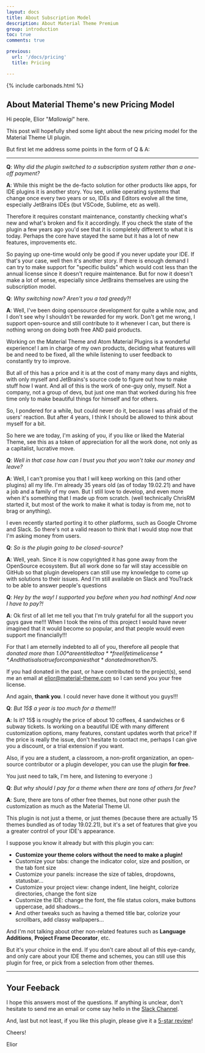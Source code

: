 ```yaml
---
layout: docs
title: About Subscription Model
description: About Material Theme Premium
group: introduction
toc: true
comments: true

previous:
  url: '/docs/pricing'
  title: Pricing

---
```


{% include carbonads.html %}

## About Material Theme's new Pricing Model

Hi people, Elior "_Mallowigi_" here.

This post will hopefully shed some light about the new pricing model for the Material Theme UI plugin.

But first let me address some points in the form of Q & A:

----

**Q**: *Why did the plugin switched to a subscription system rather than a one-off payment?*

**A**: While this might be the de-facto solution for other products like apps, for IDE plugins it is another story.
You see, unlike operating systems that change once every two years or so, IDEs and Editors evolve all the time, especially
JetBrains IDEs (but VSCode, Sublime, etc as well).

Therefore it requires constant maintenance, constantly checking what's new and what's broken and fix it accordingly.
If you check the state of the plugin a few years ago you'd see that it is completely different to what it is today.
Perhaps the core have stayed the same but it has a lot of new features, improvements etc.

So paying up one-time would only be good if you never update your IDE. If that's your case, well then it's another story.
If there is enough demand I can try to make support for "specific builds" which would cost less than the annual license since it
doesn't require maintenance. But for now it doesn't make a lot of sense, especially since JetBrains themselves are using the
subscription model.

**Q**: *Why switching now? Aren't you a tad greedy?!*

**A**: Well, I've been doing opensource development for quite a while now, and I don't see why I shouldn't be rewarded for my work.
Don't get me wrong, I support open-source and still contribute to it whenever I can, but there is nothing wrong on doing both free
AND paid products.

Working on the Material Theme and Atom Material Plugins is a wonderful experience! I am in charge of my own products, deciding
what features will be and need to be fixed, all the while listening to user feedback to constantly try to improve.

But all of this has a price and it is at the cost of many many days and nights, with only myself and JetBrains's source code to figure
out how to make stuff how I want. And all of this is the work of one-guy only, myself.
Not a company, not a group of devs, but just one man that worked during his free time only to make beautiful things for himself and for others.

So, I pondered for a while, but could never do it, because I was afraid of the users' reaction. But after 4 years, I think I should
be allowed to think about myself for a bit.

So here we are today, I'm asking of you, if you like or liked the Material Theme, see this as a token of appreciation for all the work done,
not only as a capitalist, lucrative move.

**Q**: *Well in that case how can I trust you that you won't take our money and leave?*

**A**: Well, I can't promise you that I will keep working on this (and other plugins) all my life. I'm already 35 years old (as of today
19.02.21) and have a job and a family of my own. But I still love to develop, and even more when it's something that I made up from scratch.
(well technically ChrisRM started it, but most of the work to make it what is today is from me, not to brag or anything).

I even recently started porting it to other platforms, such as Google Chrome and Slack. So there's not a valid reason to think that I would
stop now that I'm asking money from users.

**Q**: *So is the plugin going to be closed-source?*

**A**: Well, yeah. Since it is now copyrighted it has gone away from the OpenSource ecosystem. But all work done so far will stay accessible
on GitHub so that plugin developers can still use my knowledge to come up with solutions to their issues. And I'm still available
on Slack and YouTrack to be able to answer people's questions

**Q**: *Hey by the way! I supported you before when you had nothing! And now I have to pay?!*

**A**: Ok first of all let me tell you that I'm truly grateful for all the support you guys gave me!!! When I took the reins of this
project I would have never imagined that it would become so popular, and that people would even support me financially!!!

For that I am eternelly indebted to all of you, therefore all people that *donated more than 1.00$* are entitled to a **free lifetime license**.
And that is also true for companies that *donated more than 75$*.

If you had donated in the past, or have contributed to the project(s), send me an email at <elior@material-theme.com> so I can send you your free license.

And again, **thank you**. I could never have done it without you guys!!!


**Q**: *But 15$ a year is too much for a theme!!!*

**A**: Is it? 15$ is roughly the price of about 10 coffees, 4 sandwiches or 6 subway tickets. Is working on a beautiful IDE with many
different customization options, many features, constant updates worth that price? If the price is really the issue, don't hesitate to contact me,
perhaps I can give you a discount, or a trial extension if you want.

Also, if you are a student, a classroom, a non-profit organization, an open-source contributor or a plugin developer, you
can use the plugin **for free**.

You just need to talk, I'm here, and listening to everyone :)

**Q**: *But why should I pay for a theme when there are tons of others for free?*

**A**: Sure, there are tons of other free themes, but none other push the customization as much as the Material Theme UI.

This plugin is not just a theme, or just themes (because there are actually 15 themes bundled as of today 19.02.21), but it's a set
of features that give you a greater control of your IDE's appearance.

I suppose you know it already but with this plugin you can:
- **Customize your theme colors without the need to make a plugin!**
- Customize your tabs: change the indicator color, size and position, or the tab font size
- Customize your panels: increase the size of tables, dropdowns, statusbar...
- Customize your project view: change indent, line height, colorize directories, change the font size
- Customize the IDE: change the font, the file status colors, make buttons uppercase, add shadows...
- And other tweaks such as having a themed title bar, colorize your scrollbars, add classy wallpapers...

And I'm not talking about other non-related features such as **Language Additions**, **Project Frame Decorator**, etc.

But it's your choice in the end. If you don't care about all of this eye-candy, and only care about your IDE theme and schemes,
you can still use this plugin for free, or pick from a selection from other themes.

-----

## Your Feeback

I hope this answers most of the questions. If anything is unclear, don't hesitate to send me an email or come say hello
in the [Slack Channel](https://join.slack.com/t/material-theme-ui/shared_invite/zt-4w78iblt-cHXYRYERpuGNbD~TqsD8rg).

And, last but not least, if you like this plugin, please give it a [5-star review](https://plugins.jetbrains.com/plugin/8006-material-theme-ui/reviews)!

Cheers!

Elior
